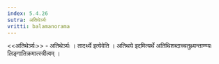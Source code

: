 ```yaml
---
index: 5.4.26
sutra: अतिथेर्ञ्यः
vritti: balamanorama
---
```


<<अतिथेर्ञ्यः>> - अतिथेर्ञ्यः । तादर्थ्ये इत्येवेति । अतिथये इदमित्यर्थे अतिथिशब्दाच्चतुथ्र्यन्ताण्ण्यः लिङ्गातिक्रमात्स्त्रीत्वम् ।
